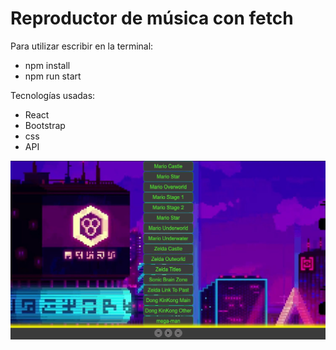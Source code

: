# Reproductor de música con fetch

Para utilizar escribir en la terminal:
- npm install
- npm run start

Tecnologías usadas:
- React
- Bootstrap
- css
- API

![alt text](https://github.com/Ninewinger/music_player_with_fetch/blob/master/public/musicplayerreadme.jpg?raw=true)
